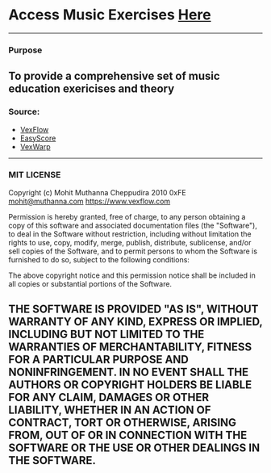 # Access Music Exercises [Here](https://robert-z-lehr.github.io/Music-Education/)
---

### Purpose
To provide a comprehensive set of music education exericises and theory
---

### Source:
- [VexFlow](https://www.vexflow.com/)
- [EasyScore](https://github.com/0xfe/vexflow/wiki/Using-EasyScore)
- [VexWarp](https://github.com/0xfe/vexwarp)
---

### MIT LICENSE

Copyright (c) Mohit Muthanna Cheppudira 2010
0xFE mohit@muthanna.com https://www.vexflow.com

Permission is hereby granted, free of charge, to any person obtaining a copy of this software and associated documentation files (the "Software"), to deal in the Software without restriction, including without limitation the rights to use, copy, modify, merge, publish, distribute, sublicense, and/or sell copies of the Software, and to permit persons to whom the Software is furnished to do so, subject to the following conditions:

The above copyright notice and this permission notice shall be included in all copies or substantial portions of the Software.

THE SOFTWARE IS PROVIDED "AS IS", WITHOUT WARRANTY OF ANY KIND, EXPRESS OR IMPLIED, INCLUDING BUT NOT LIMITED TO THE WARRANTIES OF MERCHANTABILITY, FITNESS FOR A PARTICULAR PURPOSE AND NONINFRINGEMENT. IN NO EVENT SHALL THE AUTHORS OR COPYRIGHT HOLDERS BE LIABLE FOR ANY CLAIM, DAMAGES OR OTHER LIABILITY, WHETHER IN AN ACTION OF CONTRACT, TORT OR OTHERWISE, ARISING FROM, OUT OF OR IN CONNECTION WITH THE SOFTWARE OR THE USE OR OTHER DEALINGS IN THE SOFTWARE.
---